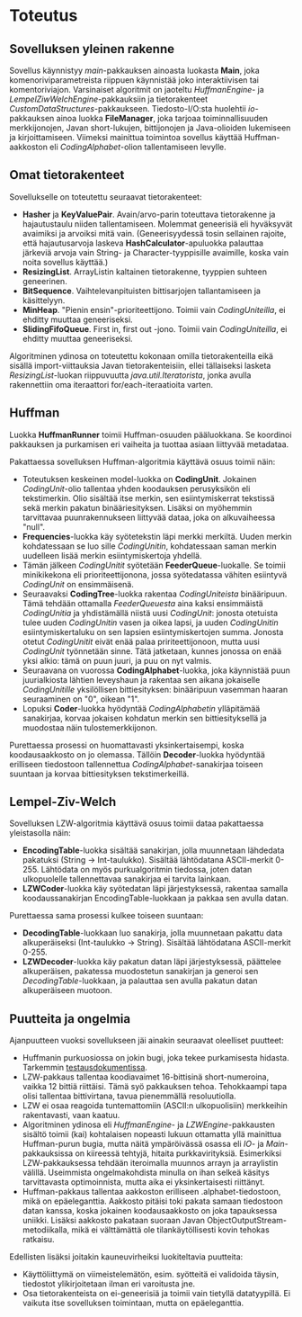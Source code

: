 # Toteutus

## Sovelluksen yleinen rakenne
Sovellus käynnistyy _main_-pakkauksen ainoasta luokasta **Main**, joka komenoriviparametreista riippuen käynnistää joko interaktiivisen tai komentoriviajon. Varsinaiset algoritmit on jaoteltu _HuffmanEngine_- ja _LempelZiwWelchEngine_-pakkauksiin ja tietorakenteet _CustomDataStructures_-pakkaukseen. Tiedosto-I/O:sta huolehtii _io_-pakkauksen ainoa luokka **FileManager**, joka tarjoaa toiminnallisuuden merkkijonojen, Javan short-lukujen, bittijonojen ja Java-olioiden lukemiseen ja kirjoittamiseen. Viimeksi mainittua toimintoa sovellus käyttää Huffman-aakkoston eli _CodingAlphabet_-olion tallentamiseen levylle.

## Omat tietorakenteet
Sovellukselle on toteutettu seuraavat tietorakenteet:
* **Hasher** ja **KeyValuePair**. Avain/arvo-parin toteuttava tietorakenne ja hajautustaulu niiden tallentamiseen. Molemmat geneerisiä eli hyväksyvät avaimiksi ja arvoiksi mitä vain. (Geneerisyydessä tosin sellainen rajoite, että hajautusarvoja laskeva **HashCalculator**-apuluokka palauttaa järkeviä arvoja vain String- ja Character-tyyppisille avaimille, koska vain noita sovellus käyttää.)
* **ResizingList**. ArrayListin kaltainen tietorakenne, tyyppien suhteen geneerinen.
* **BitSequence**. Vaihtelevanpituisten bittisarjojen tallantamiseen ja käsittelyyn.
* **MinHeap**. "Pienin ensin"-prioriteettijono. Toimii vain _CodingUniteilla_, ei ehditty muuttaa geneeriseksi.
* **SlidingFifoQueue**. First in, first out -jono. Toimii vain _CodingUniteilla_, ei ehditty muuttaa geneeriseksi.

Algoritminen ydinosa on toteutettu kokonaan omilla tietorakenteilla eikä sisällä import-viittauksia Javan tietorakenteisiin, ellei tällaiseksi lasketa _ResizingList_-luokan riippuvuutta _java.util.Iteratorista_, jonka avulla rakennettiin oma iteraattori for/each-iteraatioita varten.

## Huffman
Luokka **HuffmanRunner** toimii Huffman-osuuden pääluokkana. Se koordinoi pakkauksen ja purkamisen eri vaiheita ja tuottaa asiaan liittyvää metadataa.

Pakattaessa sovelluksen Huffman-algoritmia käyttävä osuus toimii näin:
* Toteutuksen keskeinen model-luokka on **CodingUnit**. Jokainen _CodingUnit_-olio tallentaa yhden koodauksen perusyksikön eli tekstimerkin. Olio sisältää itse merkin, sen esiintymiskerrat tekstissä sekä merkin pakatun binääriesityksen. Lisäksi on myöhemmin tarvittavaa puunrakennukseen liittyvää dataa, joka on alkuvaiheessa "null".
* **Frequencies**-luokka käy syötetekstin läpi merkki merkiltä. Uuden merkin kohdatessaan se luo sille _CodingUnitin_, kohdatessaan saman merkin uudelleen lisää merkin esiintymiskertoja yhdellä.
* Tämän jälkeen _CodingUnitit_ syötetään **FeederQueue**-luokalle. Se toimii minikikekona eli prioriteettijonona, jossa syötedatassa vähiten esiintyvä _CodingUnit_ on ensimmäisenä.
* Seuraavaksi **CodingTree**-luokka rakentaa _CodingUniteista_ binääripuun. Tämä tehdään ottamalla _FeederQueuesta_ aina kaksi ensimmäistä _CodingUnitia_ ja yhdistämällä niistä uusi _CodingUnit_: jonosta otetuista tulee uuden _CodingUnitin_ vasen ja oikea lapsi, ja uuden _CodingUnitin_ esiintymiskertaluku on sen lapsien esiintymiskertojen summa. Jonosta otetut _CodingUnitit_ eivät enää palaa pririteettijonoon, mutta uusi _CodingUnit_ työnnetään sinne. Tätä jatketaan, kunnes jonossa on enää yksi alkio: tämä on puun juuri, ja puu on nyt valmis.
* Seuraavana on vuorossa **CodingAlphabet**-luokka, joka käynnistää puun juurialkiosta lähtien leveyshaun ja rakentaa sen aikana jokaiselle _CodingUnitille_ yksilöllisen bittiesityksen: binääripuun vasemman haaran seuraaminen on "0", oikean "1".
* Lopuksi **Coder**-luokka hyödyntää _CodingAlphabetin_ ylläpitämää sanakirjaa, korvaa jokaisen kohdatun merkin sen bittiesityksellä ja muodostaa näin tulostemerkkijonon.

Purettaessa prosessi on huomattavasti yksinkertaisempi, koska koodausaakkosto on jo olemassa. Tällöin **Decoder**-luokka hyödyntää erilliseen tiedostoon tallennettua _CodingAlphabet_-sanakirjaa toiseen suuntaan ja korvaa bittiesityksen tekstimerkeillä. 

## Lempel-Ziv-Welch
Sovelluksen LZW-algoritmia käyttävä osuus toimii dataa pakattaessa yleistasolla näin:
* **EncodingTable**-luokka sisältää sanakirjan, jolla muunnetaan lähdedata pakatuksi (String -> Int-taulukko). Sisältää lähtödatana ASCII-merkit 0-255. Lähtödata on myös purkualgoritmin tiedossa, joten datan ulkopuolelle tallennettavaa sanakirjaa ei tarvita lainkaan.
* **LZWCoder**-luokka käy syötedatan läpi järjestyksessä, rakentaa samalla koodaussanakirjan EncodingTable-luokkaan ja pakkaa sen avulla datan.

Purettaessa sama prosessi kulkee toiseen suuntaan:
* **DecodingTable**-luokkaan luo sanakirja, jolla muunnetaan pakattu data alkuperäiseksi (Int-taulukko -> String). Sisältää lähtödatana ASCII-merkit 0-255.
* **LZWDecoder**-luokka käy pakatun datan läpi järjestyksessä, päättelee alkuperäisen, pakatessa muodostetun sanakirjan ja generoi sen _DecodingTable_-luokkaan, ja palauttaa sen avulla pakatun datan alkuperäiseen muotoon.

## Puutteita ja ongelmia
Ajanpuutteen vuoksi sovellukseen jäi ainakin seuraavat oleelliset puutteet:
* Huffmanin purkuosiossa on jokin bugi, joka tekee purkamisesta hidasta. Tarkemmin [testausdokumentissa](testaus.md).
* LZW-pakkaus tallentaa koodiavaimet 16-bittisinä short-numeroina, vaikka 12 bittiä riittäisi. Tämä syö pakkauksen tehoa. Tehokkaampi tapa olisi tallentaa bittivirtana, tavua pienemmällä resoluutiolla.
* LZW ei osaa reagoida tuntemattomiin (ASCII:n ulkopuolisiin) merkkeihin rakentavasti, vaan kaatuu.
* Algoritminen ydinosa eli _HuffmanEngine_- ja _LZWEngine_-pakkausten sisältö toimii (kai) kohtalaisen nopeasti lukuun ottamatta yllä mainittua Huffman-purun bugia, mutta näitä ympäröivässä osassa eli _IO_- ja _Main_-pakkauksissa on kiireessä tehtyjä, hitaita purkkavirityksiä. Esimerkiksi LZW-pakkauksessa tehdään iteroimalla muunnos arrayn ja arraylistin välillä. Useimmista ongelmakohdista minulla on ihan selkeä käsitys tarvittavasta optimoinnista, mutta aika ei yksinkertaisesti riittänyt.
* Huffman-pakkaus tallentaa aakkoston erilliseen .alphabet-tiedostoon, mikä on epäeleganttia. Aakkosto pitäisi toki pakata samaan tiedostoon datan kanssa, koska jokainen koodausaakkosto on joka tapauksessa uniikki. Lisäksi aakkosto pakataan suoraan Javan ObjectOutputStream-metodiikalla, mikä ei välttämättä ole tilankäytöllisesti kovin tehokas ratkaisu.

Edellisten lisäksi joitakin kauneuvirheiksi luokiteltavia puutteita:
* Käyttöliittymä on viimeistelemätön, esim. syötteitä ei validoida täysin, tiedostot ylikirjoitetaan ilman eri varoitusta jne.
* Osa tietorakenteista on ei-geneerisiä ja toimii vain tietyllä datatyypillä. Ei vaikuta itse sovelluksen toimintaan, mutta on epäeleganttia.

